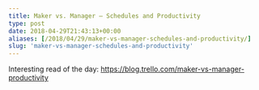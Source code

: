 ```yaml
---
title: Maker vs. Manager – Schedules and Productivity
type: post
date: 2018-04-29T21:43:13+00:00
aliases: [/2018/04/29/maker-vs-manager-schedules-and-productivity/]
slug: 'maker-vs-manager-schedules-and-productivity'
---
```

Interesting read of the day: <https://blog.trello.com/maker-vs-manager-productivity>
